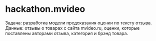 # hackathon.mvideo

Задача: разработка модели предсказания оценки по тексту отзыва.<br>
Данные: отзывы о товарах с сайта mvideo.ru, оценки, которые поставлены авторами отзыва, категория и брэнд товара. 